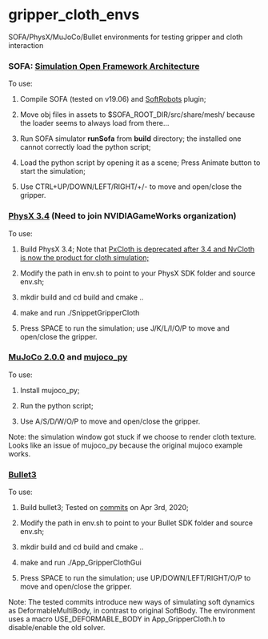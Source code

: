 # gripper_cloth_envs
SOFA/PhysX/MuJoCo/Bullet environments for testing gripper and cloth interaction



### SOFA: [Simulation Open Framework Architecture](https://github.com/sofa-framework/sofa)

To use:

1. Compile SOFA (tested on v19.06) and [SoftRobots](https://project.inria.fr/softrobot/) plugin;

2. Move obj files in assets to $SOFA_ROOT_DIR/src/share/mesh/ because the loader seems to always load from there...

3. Run SOFA simulator **runSofa** from **build** directory; the installed one cannot correctly load the python script;

4. Load the python script by opening it as a scene; Press Animate button to start the simulation;

5. Use CTRL+UP/DOWN/LEFT/RIGHT/+/- to move and open/close the gripper.



### [PhysX 3.4](https://github.com/NVIDIAGameWorks/PhysX-3.4) (Need to join NVIDIAGameWorks organization)

To use:

1. Build PhysX 3.4; Note that [PxCloth is deprecated after 3.4 and NvCloth is now the product for cloth simulation;](https://developer.nvidia.com/clothing)

2. Modify the path in env.sh to point to your PhysX SDK folder and source env.sh;

3. mkdir build and cd build and cmake ..

4. make and run ./SnippetGripperCloth

5. Press SPACE to run the simulation; use J/K/L/I/O/P to move and open/close the gripper.


### [MuJoCo 2.0.0](http://www.mujoco.org/index.html) and [mujoco_py](https://github.com/openai/mujoco-py)

To use:

1. Install mujoco_py;

2. Run the python script;

3. Use A/S/D/W/O/P to move and open/close the gripper.

Note: the simulation window got stuck if we choose to render cloth texture. Looks like an issue of mujoco_py because the original mujoco example works.


### [Bullet3](https://github.com/bulletphysics/bullet3) 

To use:

1. Build bullet3; Tested on [commits](https://github.com/bulletphysics/bullet3/commit/ec2b6dd920135a5df804d521727cc06446a6a3bd) on Apr 3rd, 2020;

2. Modify the path in env.sh to point to your Bullet SDK folder and source env.sh;

3. mkdir build and cd build and cmake ..

4. make and run ./App_GripperClothGui

5. Press SPACE to run the simulation; use UP/DOWN/LEFT/RIGHT/O/P to move and open/close the gripper.

Note: The tested commits introduce new ways of simulating soft dynamics as DeformableMultiBody,
in contrast to original SoftBody. The environment uses a macro USE_DEFORMABLE_BODY in App_GripperCloth.h to disable/enable the old solver.








